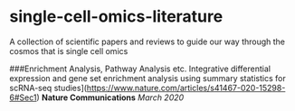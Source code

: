 # single-cell-omics-literature
A collection of scientific papers and reviews to guide our way through the cosmos that is single cell omics


###Enrichment Analysis, Pathway Analysis etc.
Integrative differential expression and gene set enrichment analysis using summary statistics for scRNA-seq studies](https://www.nature.com/articles/s41467-020-15298-6#Sec1) **Nature Communications** *March 2020*
